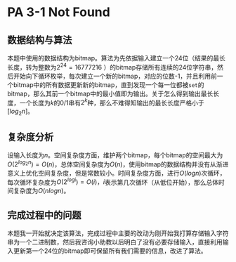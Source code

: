 # PA 3-1 Not Found

## 数据结构与算法

本题中使用的数据结构为bitmap。算法为先依据输入建立一个24位（结果的最长长度，转为整数为$2^{24}=16777216$ ）的bitmap存储所有连续的24位字符串，然后开始向下循环枚举，每次建立一个新的bitmap，对应的位数-1，并且利用前一个bitmap中的所有数据更新新的bitmap，直到发现一个每一位都被`set`的bitmap，那么其前一个bitmap中的最小值即为输出。关于怎么得到输出最长长度，一个长度为$k$的0/1串有$2^k$种，那么不难得知输出的最长长度严格小于$[log_2 n]$。 

## 复杂度分析

设输入长度为$n$。空间复杂度方面，维护两个bitmap，每个bitmap的空间最大为$O(2^{log_2n})=O(n)$，总体空间复杂度为$O(n)$，使用bitmap的数据结构并没有从渐进意义上优化空间复杂度，但是常数较小。时间复杂度方面，进行$O(logn)$次循环，每次循环复杂度为$O(2^{logi})=O(i)，i$表示第几次循环（从低位开始），那么总体时间复杂度为$O(nlogn)$。

## 完成过程中的问题

本题我一开始就决定该算法，完成过程中主要的改动为刚开始我打算存储输入字符串为一个二进制数，然后我咨询小助教以后明白了没有必要存储输入，直接利用输入更新第一个24位的bitmap即可保留所有我们需要的信息，改进了算法。